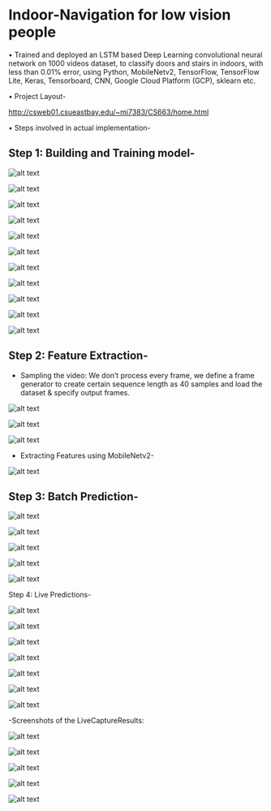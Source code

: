 # Indoor-Navigation for low vision people

•	Trained and deployed an LSTM based Deep Learning convolutional neural network on 1000 videos dataset, to classify doors and stairs in indoors, with less than 0.01% error, using Python, MobileNetv2, TensorFlow, TensorFlow Lite, Keras, Tensorboard, CNN, Google Cloud Platform (GCP), sklearn etc.

•	Project Layout-

http://csweb01.csueastbay.edu/~mi7383/CS663/home.html


•	Steps involved in actual implementation-


## Step 1: Building and Training model-

![alt text](https://github.com/rickhagwal/Indoor-Navigation/blob/master/images/step11.PNG)

![alt text](https://github.com/rickhagwal/Indoor-Navigation/blob/master/images/step12.PNG)

![alt text](https://github.com/rickhagwal/Indoor-Navigation/blob/master/images/step13.PNG)

![alt text](https://github.com/rickhagwal/Indoor-Navigation/blob/master/images/step14.PNG)

![alt text](https://github.com/rickhagwal/Indoor-Navigation/blob/master/images/step15.PNG)

![alt text](https://github.com/rickhagwal/Indoor-Navigation/blob/master/images/step16.PNG)

![alt text](https://github.com/rickhagwal/Indoor-Navigation/blob/master/images/step17.PNG)

![alt text](https://github.com/rickhagwal/Indoor-Navigation/blob/master/images/step18.PNG)

![alt text](https://github.com/rickhagwal/Indoor-Navigation/blob/master/images/step19.PNG)

![alt text](https://github.com/rickhagwal/Indoor-Navigation/blob/master/images/step191.PNG)

![alt text](https://github.com/rickhagwal/Indoor-Navigation/blob/master/images/step192.PNG)

## Step 2: Feature Extraction-

- Sampling the video: We don’t process every frame, we define a frame generator to create certain sequence length as 40 samples and load the dataset & specify output frames.

![alt text](https://github.com/rickhagwal/Indoor-Navigation/blob/master/images/step21.PNG)

![alt text](https://github.com/rickhagwal/Indoor-Navigation/blob/master/images/step22.PNG)

![alt text](https://github.com/rickhagwal/Indoor-Navigation/blob/master/images/step23.PNG)

- Extracting Features using MobileNetv2-

![alt text](https://github.com/rickhagwal/Indoor-Navigation/blob/master/images/step24.PNG)

## Step 3: Batch Prediction-

![alt text](https://github.com/rickhagwal/Indoor-Navigation/blob/master/images/step31.PNG)

![alt text](https://github.com/rickhagwal/Indoor-Navigation/blob/master/images/step32.PNG)

![alt text](https://github.com/rickhagwal/Indoor-Navigation/blob/master/images/step33.PNG)

![alt text](https://github.com/rickhagwal/Indoor-Navigation/blob/master/images/step34.PNG)

![alt text](https://github.com/rickhagwal/Indoor-Navigation/blob/master/images/step35.PNG)

Step 4: Live Predictions-

![alt text](https://github.com/rickhagwal/Indoor-Navigation/blob/master/images/step41.PNG)

![alt text](https://github.com/rickhagwal/Indoor-Navigation/blob/master/images/step42.PNG)

![alt text](https://github.com/rickhagwal/Indoor-Navigation/blob/master/images/step43.PNG)

![alt text](https://github.com/rickhagwal/Indoor-Navigation/blob/master/images/step44.PNG)

![alt text](https://github.com/rickhagwal/Indoor-Navigation/blob/master/images/step45.PNG)

![alt text](https://github.com/rickhagwal/Indoor-Navigation/blob/master/images/step46.PNG)

![alt text](https://github.com/rickhagwal/Indoor-Navigation/blob/master/images/step47.PNG)

-Screenshots of the LiveCaptureResults:

![alt text](https://github.com/rickhagwal/Indoor-Navigation/blob/master/images/step48.PNG)

![alt text](https://github.com/rickhagwal/Indoor-Navigation/blob/master/images/step49.PNG)

![alt text](https://github.com/rickhagwal/Indoor-Navigation/blob/master/images/step50.PNG)

![alt text](https://github.com/rickhagwal/Indoor-Navigation/blob/master/images/step51.PNG)

![alt text](https://github.com/rickhagwal/Indoor-Navigation/blob/master/images/step52.PNG)

